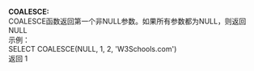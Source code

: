 **COALESCE:**  
COALESCE函数返回第一个非NULL参数。如果所有参数都为NULL，则返回NULL  
示例：  
SELECT COALESCE(NULL, 1, 2, 'W3Schools.com')  
返回 1
